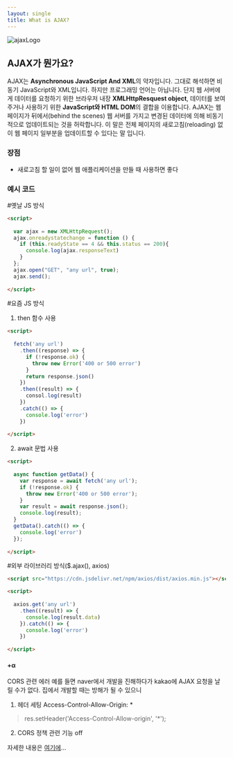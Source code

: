 ```yaml
---
layout: single
title: What is AJAX?
---
```


![ajaxLogo](https://user-images.githubusercontent.com/74344132/189290276-ba0566a2-74ba-4d87-bf9d-6049b6ca2b36.png)

## AJAX가 뭔가요?
AJAX는 **Asynchronous JavaScript And XML**의 약자입니다.
그대로 해석하면 비동기 JavaScript와 XML입니다. 하지만 프로그래밍 언어는 아닙니다.
단지 웹 서버에게 데이터를 요청하기 위한 브라우저 내장 **XMLHttpResquest object**, 데이터를 보여주거나 사용하기 위한 **JavaScript와 HTML DOM**의 결합을 이용합니다.
AJAX는 웹 페이지가 뒤에서(behind the scenes) 웹 서버를 가지고 변경된 데이터에 의해 비동기적으로 업데이트되는 것을 허락합니다.
이 말은 전체 페이지의 새로고침(reloading) 없이 웹 페이지 일부분을 업데이트할 수 있다는 말 입니다.

### 장점
<ul>
  <li>새로고침 할 일이 없어 웹 애플리케이션을 만들 때 사용하면 좋다</li>
</ul>

### 예시 코드

#옛날 JS 방식
```html
<script>
  
  var ajax = new XMLHttpRequest();
  ajax.onreadystatechange = function () {
    if (this.readyState == 4 && this.status == 200){
      console.log(ajax.responseText)
    }
  };
  ajax.open("GET", "any url", true);
  ajax.send();
  
</script>
```

#요즘 JS 방식
1. then 함수 사용
```html
<script>
  
  fetch('any url')
    .then((response) => {
      if (!response.ok) {
        throw new Error('400 or 500 error')
      }
      return response.json()
    })
    .then((result) => {
      consol.log(result)
    })
    .catch(() => {
      console.log('error')
    })
  
</script>
```
2. await 문법 사용
```html
<script>
  
  async function getData() {
    var response = await fetch('any url');
    if (!response.ok) {
      throw new Error('400 or 500 error');
    }
    var result = await response.json();
    console.log(result);
  }
  getData().catch(() => {
    console.log('error')
  });
  
</script>
```

#외부 라이브러리 방식($.ajax(), axios)
```html
<script src="https://cdn.jsdelivr.net/npm/axios/dist/axios.min.js"></script>

<script>
  
  axios.get('any url')
    .then((result) => {
      console.log(result.data)
    }).catch(() => {
      console.log('error')
    })
  
</script>
```

#### +α
CORS 관련 에러
예를 들면 naver에서 개발을 진해하다가 kakao에 AJAX 요청을 날릴 수가 없다.
집에서 개발할 때는 방해가 될 수 있으니
1. 헤더 세팅 Access-Control-Allow-Origin: *
> res.setHeader('Access-Control-Allow-origin', '*');
2. CORS 정책 관련 기능 off

자세한 내용은 <a href="">여기에</a>...
